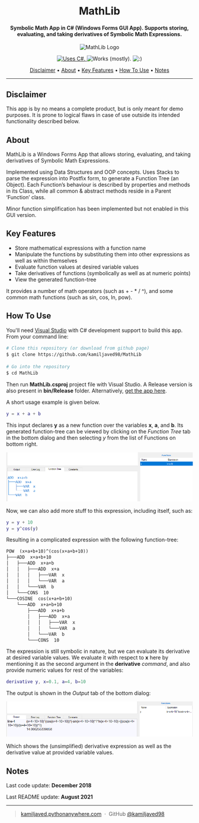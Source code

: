 
<h1 align="center">
  <br>
  MathLib
  <br>
</h1>

<h4 align="center">Symbolic Math App in C# (Windows Forms GUI 
App). Supports storing, evaluating, and taking derivatives of Symbolic Math Expressions.</h4>

<p></p>

<p align="center">
  <a>
    <img src="mlgui_ico.ico" alt="MathLib Logo" width="80" height="80">
  </a>
</p>

<p align="center">
	<a href="https://docs.microsoft.com/en-us/dotnet/csharp/">
		<img src="https://forthebadge.com/images/badges/made-with-c-sharp.svg" alt="Uses C#." title="Uses C#."/>
	</a>
  <a>
		<img src="https://forthebadge.com/images/badges/60-percent-of-the-time-works-every-time.svg" alt=" Works (mostly).">
  </a>
  <a>
		<img src="https://forthebadge.com/images/badges/built-with-love.svg" height="30px" alt=":)">
  </a>

</p>

<p align="center">
  <a href="#disclaimer">Disclaimer</a> •
  <a href="#about">About</a> •
  <a href="#key-features">Key Features</a> •
  <a href="#how-to-use">How To Use</a> •
  <a href="#notes">Notes</a>
</p>

<hr>

## Disclaimer

This app is by no means a complete product, but is only meant for demo purposes. It is prone to logical flaws in case of use outside its intended functionality described below.

## About

MathLib is a Windows Forms App that allows storing, evaluating, and taking derivatives of Symbolic Math Expressions.
<p>Implemented using Data Structures and OOP concepts. Uses Stacks to parse the expression into Postfix form, to generate a Function Tree (an Object). Each Function’s behaviour is 
described by properties and methods in its Class, while all common & abstract methods reside in a Parent ‘Function’ class.</p> 
Minor function simplification has been implemented but not enabled in this GUI version.

## Key Features

* Store mathematical expressions with a function name
* Manipulate the functions by substituting them into other expressions as well as within themselves
* Evaluate function values at desired variable values
* Take derivatives of functions (symbolically as well as at numeric points)
* View the generated function-tree
<p>It provides a number of math operators (such as + - * / ^), and some common math functions (such as sin, cos, ln, pow).</p>

## How To Use

You'll need [Visual Studio](https://www.python.org/) with C# development support to build this app. From your command line:

```bash
# Clone this repository (or download from github page)
$ git clone https://github.com/kamiljaved98/MathLib

# Go into the repository
$ cd MathLib
```
Then run <b>MathLib.csproj</b> project file with Visual Studio. A Release version is also present in <b>bin/Release</b> folder. 
Alternatively, <a href="https://github.com/kamiljaved98/MathLib/raw/master/bin/Release/MathLib.exe"> get the app here</a>.
<p>A short usage example is given below. </p>

```m
y = x + a + b
```

This input declares <b>y</b> as a new function over the variables <b>x</b>, <b>a</b>, and <b>b</b>. Its generated function-tree can be viewed by clicking on the <i>Function Tree</i> tab in the bottom dialog and then selecting <i>y</i> from the list of Functions on bottom right.

  <a>
		<img src="misc/demoscr1.png" alt="Demo Image 1.">
  </a>

Now, we can also add more stuff to this expression, including itself, such as:

```m
y = y + 10
y = y^cos(y)
```

Resulting in a complicated expression with the following function-tree:

```
POW  (x+a+b+10)^(cos(x+a+b+10))
├───ADD  x+a+b+10
│   ├───ADD  x+a+b
│   │   ├───ADD  x+a
│   │   │   ├───VAR  x
│   │   │   └───VAR  a
│   │   └───VAR  b
│   └───CONS  10
└───COSINE  cos(x+a+b+10)
    └───ADD  x+a+b+10
        ├───ADD  x+a+b
        │   ├───ADD  x+a
        │   │   ├───VAR  x
        │   │   └───VAR  a
        │   └───VAR  b
        └───CONS  10
```

The expression is still symbolic in nature, but we can evaluate its derivative at desired variable values. We evaluate it with respect to <b>x</b> here by mentioning it as the second argument in the <b>derivative</b> <i>command</i>, and also provide numeric values for rest of the variables:

```m
derivative y, x=0.1, a=4, b=10
```

The output is shown in the <i>Output</i> tab of the bottom dialog:

  <a>
		<img src="misc/demoscr2.png" alt="Demo Image 2.">
  </a>

Which shows the (unsimplified) derivative expression as well as the derivative value at provided variable values.

## Notes

<p>Last code update: <b>December 2018</b></p>
<p>Last README update: <b>August 2021</b></P>


---

> [kamiljaved.pythonanywhere.com](https://kamiljaved.pythonanywhere.com/) &nbsp;&middot;&nbsp;
> GitHub [@kamiljaved98](https://github.com/kamiljaved98)
